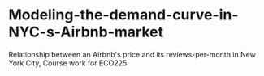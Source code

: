 # Modeling-the-demand-curve-in-NYC-s-Airbnb-market
Relationship between an Airbnb's price and its reviews-per-month in New York City, Course work for ECO225
